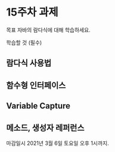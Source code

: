 15주차 과제
==

목표
자바의 람다식에 대해 학습하세요.

학습할 것 (필수)
## 람다식 사용법
## 함수형 인터페이스
## Variable Capture
## 메소드, 생성자 레퍼런스


마감일시
2021년 3월 6일 토요일 오후 1시까지.